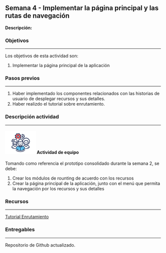 ## Semana 4 - Implementar la página principal y las rutas de navegación

**Descripción:**

### Objetivos

---

Los objetivos de esta actividad son:

1. Implementar la página principal de la aplicación

### Pasos previos

---

1. Haber implementado los componentes relacionados con las historias de usuario de desplegar recursos y sus detalles.
2. Haber realizdo el tutorial sobre enrutamiento.

### Descripción actividad

---

#### ![](./../../assets/images/grupo.png) Actividad de equipo

Tomando como referencia el prototipo consolidado durante la semana 2, se debe:

1. Crear los módulos de rounting de acuerdo con los recursos
2. Crear la página principal de la aplicación, junto con el menú que permita la navegación por los recursos y sus detalles

### Recursos

---

[Tutorial Enrutamiento](https://misovirtual.virtual.uniandes.edu.co/codelabs/angular-routing/#0)

### Entregables

---

Repositorio de Github actualizado.
